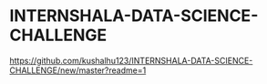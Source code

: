 # INTERNSHALA-DATA-SCIENCE-CHALLENGE
https://github.com/kushalhu123/INTERNSHALA-DATA-SCIENCE-CHALLENGE/new/master?readme=1

